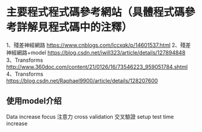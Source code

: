 # 主要程式程式碼參考網站（具體程式碼參考詳解見程式碼中的注釋）
1、殘差神經網路
https://www.cnblogs.com/lccxqk/p/14601537.html
2、殘差神經網路+model
https://blog.csdn.net/iwill323/article/details/127894848
3、Transforms
http://www.360doc.com/content/21/0126/16/73546223_959051784.shtml
4、Transforms
https://blog.csdn.net/Raphael9900/article/details/128207600


## 使用model介绍

Data increase
focus 注意力
cross validation 交叉驗證
setup
test time increase



